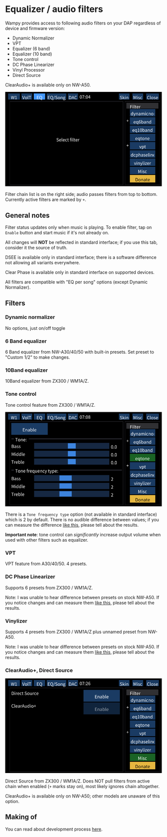 # Equalizer / audio filters

Wampy provides access to following audio filters on your DAP regardless of device and firmware version:

- Dynamic Normalizer
- VPT
- Equalizer (6 band)
- Equalizer (10 band)
- Tone control
- DC Phase Linearizer
- Vinyl Processor
- Direct Source

ClearAudio+ is available only on NW-A50.

<img src="images/settings-filters-main.png">

Filter chain list is on the right side; audio passes filters from top to bottom. Currently active filters are marked
by `+`.

## General notes

Filter status updates only when music is playing. To enable filter, tap on `Enable` button and start music if it's not
already on.

All changes will **NOT** be reflected in standard interface; if you use this tab, consider it the source of truth.

DSEE is available only in standard interface; there is a software difference not allowing all variants everywhere.

Clear Phase is available only in standard interface on supported devices.

All filters are compatible with "EQ per song" options (except Dynamic Normalizer).

## Filters

### Dynamic normalizer

No options, just on/off toggle

### 6 Band equalizer

6 Band equalizer from NW-A30/40/50 with built-in presets. Set preset to "Custom 1/2" to make changes.

### 10Band equalizer

10Band equalizer from ZX300 / WM1A/Z.

### Tone control

Tone control feature from ZX300 / WM1A/Z.

<img src="images/settings-filters-tone-control.png">

There is a `Tone frequency type` option (not available in standard interface) which is 2 by default. There is no audible
difference between values; if you can measure the difference [like this][1], please tell about the results.

**Important note**: tone control can *significantly* increase output volume when used with other filters such as
equalizer.

### VPT

VPT feature from A30/40/50. 4 presets.

### DC Phase Linearizer

Supports 6 presets from ZX300 / WM1A/Z.

Note: I was unable to hear difference between presets on stock NW-A50. If you notice changes and can measure
them [like this][1], please tell about the results.

### Vinylizer

Supports 4 presets from ZX300 / WM1A/Z plus unnamed preset from NW-A50.

Note: I was unable to hear difference between presets on stock NW-A50. If you notice changes and can measure
them [like this][1], please tell about the results.

### ClearAudio+, Direct Source

<img src="images/settings-filters-misc.png">

Direct Source from ZX300 / WM1A/Z. Does NOT pull filters from active chain when enabled (`+` marks stay on), most likely
ignores chain altogether.

ClearAudio+ is available only on NW-A50; other models are unaware of this option.

## Making of

You can read about development process [here](./MAKING_OF_EQUALIZER_FILTERS.md).

[1]: https://www.head-fi.org/threads/sony-walkman-custom-firmware-non-android.943661/post-18092878